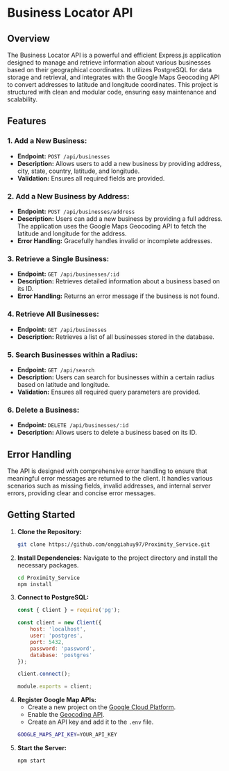 # Business Locator API

## Overview

The Business Locator API is a powerful and efficient Express.js application designed to manage and retrieve information about various businesses based on their geographical coordinates. It utilizes PostgreSQL for data storage and retrieval, and integrates with the Google Maps Geocoding API to convert addresses to latitude and longitude coordinates. This project is structured with clean and modular code, ensuring easy maintenance and scalability.

## Features

### 1. **Add a New Business:**
   - **Endpoint:** `POST /api/businesses`
   - **Description:** Allows users to add a new business by providing address, city, state, country, latitude, and longitude.
   - **Validation:** Ensures all required fields are provided.

### 2. **Add a New Business by Address:**
   - **Endpoint:** `POST /api/businesses/address`
   - **Description:** Users can add a new business by providing a full address. The application uses the Google Maps Geocoding API to fetch the latitude and longitude for the address.
   - **Error Handling:** Gracefully handles invalid or incomplete addresses.

### 3. **Retrieve a Single Business:**
   - **Endpoint:** `GET /api/businesses/:id`
   - **Description:** Retrieves detailed information about a business based on its ID.
   - **Error Handling:** Returns an error message if the business is not found.

### 4. **Retrieve All Businesses:**
   - **Endpoint:** `GET /api/businesses`
   - **Description:** Retrieves a list of all businesses stored in the database.

### 5. **Search Businesses within a Radius:**
   - **Endpoint:** `GET /api/search`
   - **Description:** Users can search for businesses within a certain radius based on latitude and longitude.
   - **Validation:** Ensures all required query parameters are provided.

### 6. **Delete a Business:**
   - **Endpoint:** `DELETE /api/businesses/:id`
   - **Description:** Allows users to delete a business based on its ID.

## Error Handling

The API is designed with comprehensive error handling to ensure that meaningful error messages are returned to the client. It handles various scenarios such as missing fields, invalid addresses, and internal server errors, providing clear and concise error messages.

## Getting Started

1. **Clone the Repository:**
   ```bash
   git clone https://github.com/onggiahuy97/Proximity_Service.git
2. **Install Dependencies:**
   Navigate to the project directory and install the necessary packages.
   ```bash
   cd Proximity_Service
   npm install

3. **Connect to PostgreSQL:**
    ```javascript
    const { Client } = require('pg');

    const client = new Client({
        host: 'localhost',
        user: 'postgres',
        port: 5432,
        password: 'password',
        database: 'postgres'
    });

    client.connect();

    module.exports = client;

4. **Register Google Map APIs:**
   - Create a new project on the [Google Cloud Platform](https://console.cloud.google.com/).
   - Enable the [Geocoding API](https://console.cloud.google.com/marketplace/product/google/geocoding-backend.googleapis.com).
   - Create an API key and add it to the `.env` file.
   ```bash
   GOOGLE_MAPS_API_KEY=YOUR_API_KEY

5. **Start the Server:**
   ```bash
   npm start